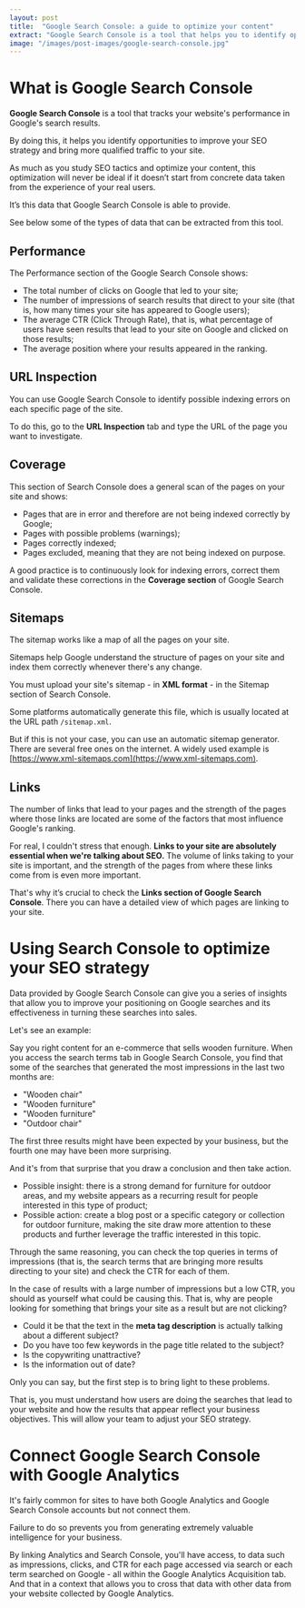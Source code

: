 ```yaml
---
layout: post
title:  "Google Search Console: a guide to optimize your content"
extract: "Google Search Console is a tool that helps you to identify opportunities to improve your SEO strategy and bring qualified traffic to your site. Learn how to use it to improve your traffic."
image: "/images/post-images/google-search-console.jpg"
---
```


# What is Google Search Console

**Google Search Console** is a tool that tracks your website's performance in Google's search results. 

By doing this, it helps you identify opportunities to improve your SEO strategy and bring more qualified traffic to your site.

As much as you study SEO tactics and optimize your content, this optimization will never be ideal if it doesn’t start from concrete data taken from the experience of your real users. 

It’s this data that Google Search Console is able to provide. 

See below some of the types of data that can be extracted from this tool.

## Performance

The Performance section of the Google Search Console shows: 
- The total number of clicks on Google that led to your site; 
- The number of impressions of search results that direct to your site (that is, how many times your site has appeared to Google users);
- The average CTR (Click Through Rate), that is, what percentage of users have seen results that lead to your site on Google and clicked on those results; 
- The average position where your results appeared in the ranking.

## URL Inspection

You can use Google Search Console to identify possible indexing errors on each specific page of the site.

To do this, go to the **URL Inspection** tab and type the URL of the page you want to investigate.

## Coverage

This section of Search Console does a general scan of the pages on your site and shows: 
- Pages that are in error and therefore are not being indexed correctly by Google;
- Pages with possible problems (warnings);
- Pages correctly indexed;
- Pages excluded, meaning that they are not being indexed on purpose. 

A good practice is to continuously look for indexing errors, correct them and validate these corrections in the **Coverage section** of Google Search Console.

## Sitemaps

The sitemap works like a map of all the pages on your site.

Sitemaps help Google understand the structure of pages on your site and index them correctly whenever there's any change.

You must upload your site's sitemap - in **XML format** - in the Sitemap section of Search Console.

Some platforms automatically generate this file, which is usually located at the URL path `/sitemap.xml`.

But if this is not your case, you can use an automatic sitemap generator. There are several free ones on the internet. A widely used example is [https://www.xml-sitemaps.com](https://www.xml-sitemaps.com).

## Links

The number of links that lead to your pages and the strength of the pages where those links are located are some of the factors that most influence Google's ranking.

For real, I couldn't stress that enough. **Links to your site are absolutely essential when we're talking about SEO.** The volume of links taking to your site is important, and the strength of the pages from where these links come from is even more important.

That's why it’s crucial to check the **Links section of Google Search Console**. There you can have a detailed view of which pages are linking to your site. 

# Using Search Console to optimize your SEO strategy

Data provided by Google Search Console can give you a series of insights that allow you to improve your positioning on Google searches and its effectiveness in turning these searches into sales.

Let's see an example:

Say you right content for an e-commerce that sells wooden furniture. When you access the search terms tab in Google Search Console, you find that some of the searches that generated the most impressions in the last two months are: 
- "Wooden chair"
- "Wooden furniture"
- "Wooden furniture"
- "Outdoor chair"

The first three results might have been expected by your business, but the fourth one may have been more surprising. 

And it's from that surprise that you draw a conclusion and then take action. 

- Possible insight: there is a strong demand for furniture for outdoor areas, and my website appears as a recurring result for people interested in this type of product;
- Possible action: create a blog post or a specific category or collection for outdoor furniture, making the site draw more attention to these products and further leverage the traffic interested in this topic.

Through the same reasoning, you can check the top queries in terms of impressions (that is, the search terms that are bringing more results directing to your site) and check the CTR for each of them. 

In the case of results with a large number of impressions but a low CTR, you should as yourself what could be causing this. That is, why are people looking for something that brings your site as a result but are not clicking? 
- Could it be that the text in the **meta tag description** is actually talking about a different subject? 
- Do you have too few keywords in the page title related to the subject? 
- Is the copywriting unattractive? 
- Is the information out of date? 

Only you can say, but the first step is to bring light to these problems. 

That is, you must understand how users are doing the searches that lead to your website and how the results that appear reflect your business objectives. This will allow your team to adjust your SEO strategy.

# Connect Google Search Console with Google Analytics 

It's fairly common for sites to have both Google Analytics and Google Search Console accounts but not connect them. 

Failure to do so prevents you from generating extremely valuable intelligence for your business. 

By linking Analytics and Search Console, you'll have access, to data such as impressions, clicks, and CTR for each page accessed via search or each term searched on Google - all within the Google Analytics Acquisition tab. And that in a context that allows you to cross that data with other data from your website collected by Google Analytics.